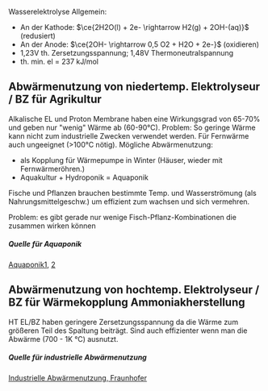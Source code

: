 Wasserelektrolyse Allgemein:
- An der Kathode: $\ce{2H2O(l) + 2e- \rightarrow H2(g) + 2OH-(aq)}$ (redusiert)
- An der Anode: $\ce{2OH- \rightarrow 0,5 O2 + H2O + 2e-}$ (oxidieren)
- 1,23V th. Zersetzungsspannung; 1,48V Thermoneutralspannung
- th. min. el = 237 kJ/mol
## Abwärmenutzung von niedertemp. Elektrolyseur / BZ für Agrikultur
Alkalische EL und Proton Membrane haben eine Wirkungsgrad von 65-70% und geben nur "wenig" Wärme ab (60-90°C). Problem: So geringe Wärme kann nicht zum industrielle Zwecken verwendet werden. Für Fernwärme auch ungeeignet (>100°C nötig).
Mögliche Abwärmenutzung:
- als Kopplung für Wärmepumpe in Winter (Häuser, wieder mit Fernwärmeröhren.)
- Aquakultur + Hydroponik = Aquaponik

Fische und Pflanzen brauchen bestimmte Temp. und Wasserströmung (als Nahrungsmittelgeschw.) um effizient zum wachsen und sich vermehren.

Problem: es gibt gerade nur wenige Fisch-Pflanz-Kombinationen die zusammen wirken können

##### Quelle für Aquaponik
[Aquaponik1](https://www.samenhaus.de/gartenblog/aquaponik-ein-raffinierter-kreislauf-mit-zukunftspotenzial), [2]()

## Abwärmenutzung von hochtemp. Elektrolyseur / BZ für Wärmekopplung Ammoniakherstellung
HT EL/BZ haben geringere Zersetzungsspannung da die Wärme zum größeren Teil des Spaltung beiträgt. Sind auch effizienter wenn man die Abwärme (700 - 1K °C) ausnutzt. 

##### Quelle für industrielle Abwärmenutzung
[Industrielle Abwärmenutzung, Fraunhofer](https://www.isi.fraunhofer.de/content/dam/isi/dokumente/cce/2013/Kurzstudie_Abwaermenutzung.pdf)
